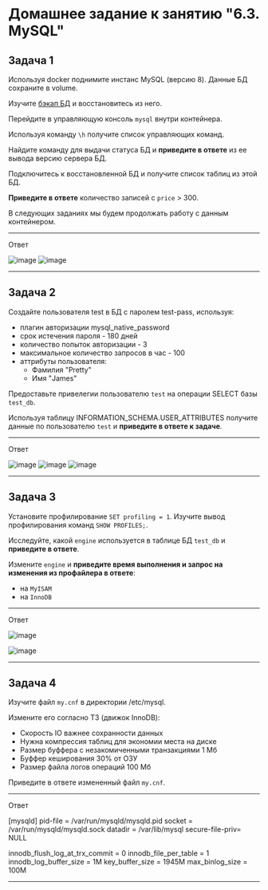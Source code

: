 # Домашнее задание к занятию "6.3. MySQL"

## Задача 1

Используя docker поднимите инстанс MySQL (версию 8). Данные БД сохраните в volume.

Изучите [бэкап БД](https://github.com/netology-code/virt-homeworks/tree/master/06-db-03-mysql/test_data) и 
восстановитесь из него.

Перейдите в управляющую консоль `mysql` внутри контейнера.

Используя команду `\h` получите список управляющих команд.

Найдите команду для выдачи статуса БД и **приведите в ответе** из ее вывода версию сервера БД.

Подключитесь к восстановленной БД и получите список таблиц из этой БД.

**Приведите в ответе** количество записей с `price` > 300.

В следующих заданиях мы будем продолжать работу с данным контейнером.

---
Ответ

![image](https://user-images.githubusercontent.com/47698474/170485320-3ca24b76-4503-4463-8c23-88e0046f7273.png)
![image](https://user-images.githubusercontent.com/47698474/170488877-54af2350-1289-4f06-967a-a18b40244aaf.png)


---
## Задача 2

Создайте пользователя test в БД c паролем test-pass, используя:
- плагин авторизации mysql_native_password
- срок истечения пароля - 180 дней 
- количество попыток авторизации - 3 
- максимальное количество запросов в час - 100
- аттрибуты пользователя:
    - Фамилия "Pretty"
    - Имя "James"

Предоставьте привелегии пользователю `test` на операции SELECT базы `test_db`.
    
Используя таблицу INFORMATION_SCHEMA.USER_ATTRIBUTES получите данные по пользователю `test` и 
**приведите в ответе к задаче**.

---
Ответ

![image](https://user-images.githubusercontent.com/47698474/170509246-eb0b53dc-4e0c-4d9d-994a-73cae935366f.png)
![image](https://user-images.githubusercontent.com/47698474/170509383-58f8fdc6-5490-4730-88df-fc94da6e03ec.png)
![image](https://user-images.githubusercontent.com/47698474/170509445-3cfaafdd-1cfc-411b-8f74-565fd39af9db.png)

---
## Задача 3

Установите профилирование `SET profiling = 1`.
Изучите вывод профилирования команд `SHOW PROFILES;`.

Исследуйте, какой `engine` используется в таблице БД `test_db` и **приведите в ответе**.

Измените `engine` и **приведите время выполнения и запрос на изменения из профайлера в ответе**:
- на `MyISAM`
- на `InnoDB`

---
Ответ

![image](https://user-images.githubusercontent.com/47698474/170514232-90a70c1d-7dfb-45b0-ad4d-a4068974844a.png)

![image](https://user-images.githubusercontent.com/47698474/170514010-7d560066-d440-4baa-aee8-f95631781748.png)


---
## Задача 4 

Изучите файл `my.cnf` в директории /etc/mysql.

Измените его согласно ТЗ (движок InnoDB):
- Скорость IO важнее сохранности данных
- Нужна компрессия таблиц для экономии места на диске
- Размер буффера с незакомиченными транзакциями 1 Мб
- Буффер кеширования 30% от ОЗУ
- Размер файла логов операций 100 Мб

Приведите в ответе измененный файл `my.cnf`.

---
Ответ

[mysqld]
pid-file        = /var/run/mysqld/mysqld.pid
socket          = /var/run/mysqld/mysqld.sock
datadir         = /var/lib/mysql
secure-file-priv= NULL

innodb_flush_log_at_trx_commit = 0 
innodb_file_per_table = 1
innodb_log_buffer_size	= 1M
key_buffer_size = 1945М
max_binlog_size	= 100M

---
